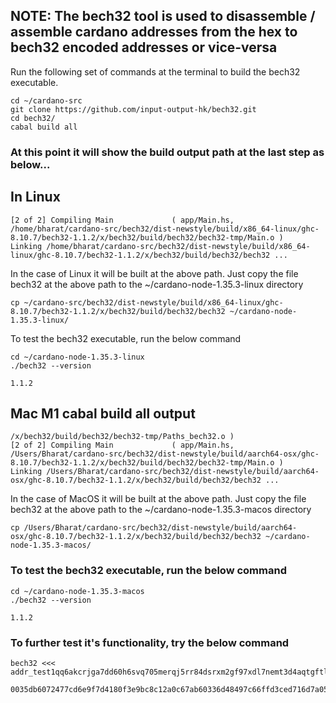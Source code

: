 ## NOTE: The bech32 tool is used to disassemble / assemble cardano addresses from the hex to bech32 encoded addresses or vice-versa

Run the following set of commands at the terminal to build the bech32 executable.

```
cd ~/cardano-src
git clone https://github.com/input-output-hk/bech32.git
cd bech32/
cabal build all
```
### At this point it will show the build output path at the last step as below...
## In Linux
```
[2 of 2] Compiling Main             ( app/Main.hs, /home/bharat/cardano-src/bech32/dist-newstyle/build/x86_64-linux/ghc-8.10.7/bech32-1.1.2/x/bech32/build/bech32/bech32-tmp/Main.o )
Linking /home/bharat/cardano-src/bech32/dist-newstyle/build/x86_64-linux/ghc-8.10.7/bech32-1.1.2/x/bech32/build/bech32/bech32 ...

```

In the case of Linux it will be built at the above path. 
Just copy the file bech32 at the above path to the ~/cardano-node-1.35.3-linux directory 

```
cp ~/cardano-src/bech32/dist-newstyle/build/x86_64-linux/ghc-8.10.7/bech32-1.1.2/x/bech32/build/bech32/bech32 ~/cardano-node-1.35.3-linux/
```

To test the bech32 executable, run the below command
```
cd ~/cardano-node-1.35.3-linux 
./bech32 --version

1.1.2
```


## Mac M1 cabal build all output 
```
/x/bech32/build/bech32/bech32-tmp/Paths_bech32.o )
[2 of 2] Compiling Main             ( app/Main.hs, /Users/Bharat/cardano-src/bech32/dist-newstyle/build/aarch64-osx/ghc-8.10.7/bech32-1.1.2/x/bech32/build/bech32/bech32-tmp/Main.o )
Linking /Users/Bharat/cardano-src/bech32/dist-newstyle/build/aarch64-osx/ghc-8.10.7/bech32-1.1.2/x/bech32/build/bech32/bech32 ...

```

In the case of MacOS it will be built at the above path. 
Just copy the file bech32 at the above path to the ~/cardano-node-1.35.3-macos directory 

```
cp /Users/Bharat/cardano-src/bech32/dist-newstyle/build/aarch64-osx/ghc-8.10.7/bech32-1.1.2/x/bech32/build/bech32/bech32 ~/cardano-node-1.35.3-macos/
```
### To test the bech32 executable, run the below command
```
cd ~/cardano-node-1.35.3-macos 
./bech32 --version

1.1.2
```


### To further test it's functionality, try the below command

```
bech32 <<< addr_test1qq6akcrjga7dd60h6svq705merqj5rr84dsrxm2gf97xdl7nemt3d4aqtgftld0y8mc07k96d8jwvfm8agp2f7sfkxhs848jmd

0035db6072477cd6e9f7d4180f3e9bc8c12a0c67ab60336d48497c66ffd3ced716d7a05a12bfb5e43ef0ff58ba69e4e62767ea02a4fa09b1af
```
